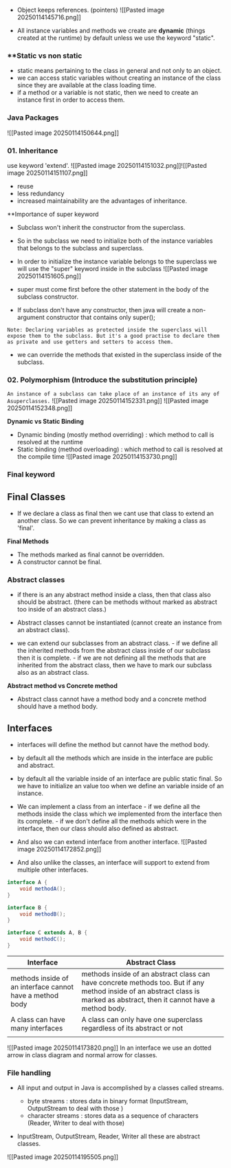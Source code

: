 - Object keeps references. (pointers)
![[Pasted image 20250114145716.png]]

- All instance variables and methods we create are **dynamic** (things created at the runtime) by default unless we use the keyword "static".

### **Static  vs non static

- static means pertaining to the class in general and not only to an object.
- we can access static variables without creating an instance of the class since they are available at the class loading time.
- if a method or a variable is not static, then we need to create an instance first in order to access them.

### Java Packages
![[Pasted image 20250114150644.png]]

### 01. Inheritance

use keyword  'extend'.
![[Pasted image 20250114151032.png]]![[Pasted image 20250114151107.png]]

 - reuse
 - less redundancy
 - increased maintainability are the advantages of inheritance.

**Importance of super keyword

- Subclass won't inherit the constructor from the superclass.
- So in the subclass we need to initialize both of the instance variables that belongs to the subclass and superclass. 
- In order to initialize the instance variable belongs to the superclass we will use the  "super" keyword inside in the subclass
![[Pasted image 20250114151605.png]]

- super must come first before the other statement in the body of the subclass constructor.
- If subclass don't have any constructor, then java will create a non-argument constructor that contains only super();

`Note: Declaring variables as protected inside the superclass will expose them to the subclass. But it's a good practise to declare them as private and use getters and setters to access them.`

- we can override the methods that existed in the superclass inside of the subclass. 

### 02. Polymorphism (Introduce the substitution principle)

`An instance of a subclass can take place of an instance of its any of Asuperclasses.`
![[Pasted image 20250114152331.png]]
![[Pasted image 20250114152348.png]]

**Dynamic vs Static Binding**

- Dynamic binding (mostly method overriding) : which method to call is resolved at the runtime
- Static binding (method overloading) : which method to call is resolved at the compile time
![[Pasted image 20250114153730.png]]

### Final keyword

## Final Classes

- If we declare a class as final then we cant use that class to extend an another class. So we can prevent inheritance by making a class as 'final'.

**Final Methods**

- The methods marked as final cannot be overridden.
- A constructor cannot be final.

### Abstract classes

- if there is an any abstract method inside a class, then that class also should be abstract. (there can be methods without marked as abstract too inside of an abstract class.)
- Abstract classes cannot be instantiated (cannot create an instance from an abstract class).

- we can extend our subclasses from an abstract class.
		- if we define all the inherited methods from the abstract class inside of our subclass then it is complete.
		- if we are not defining all the methods that are inherited from the abstract class, then we have to mark our subclass also as an abstract class.

**Abstract method vs Concrete method**

- Abstract class cannot have a method body and a concrete method should have a method body.

## **Interfaces**

- interfaces will define the method but cannot have the method body.
- by default all the methods which are inside in the interface are public  and abstract.
- by default all the variable inside of an interface are public static final. So we have to initialize an value too when we define an variable inside of an instance.

 - We can implement a class from an interface
		- if we define all the methods inside the class which we implemented from the     interface then its complete.
		- if we don't define all the methods which were in the interface, then our class should also defined as abstract.

- And also we can extend interface from another interface.
![[Pasted image 20250114172852.png]]

 - And also unlike the classes, an interface will support to extend from multiple other interfaces.
 
```java
interface A {
    void methodA();
}

interface B {
    void methodB();
}

interface C extends A, B {
    void methodC();
}

```

| Interface                                                | Abstract Class                                                                                                                                                             |
| -------------------------------------------------------- | -------------------------------------------------------------------------------------------------------------------------------------------------------------------------- |
| methods inside of an interface cannot have a method body | methods inside of an abstract class can have concrete methods too. But if any method inside of an abstract class is marked as abstract, then it cannot have a method body. |
| A class can have many interfaces                         | A class can only have one superclass regardless of its abstract or not                                                                                                     |
|                                                          |                                                                                                                                                                            |
![[Pasted image 20250114173820.png]]
In an interface we use an dotted arrow in class diagram and normal arrow for classes.

### File handling

- All input and output in Java is accomplished by a classes called streams.
	- byte streams : stores data in binary format (InputStream, OutputStream to deal with those )
	- character streams : stores data as a sequence of characters (Reader, Writer to deal with those)

- InputStream, OutputStream, Reader, Writer all these are abstract classes.

![[Pasted image 20250114195505.png]]
